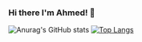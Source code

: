### Hi there I'm Ahmed! 👋

![Anurag's GitHub stats](https://github-readme-stats.vercel.app/api?username=Gha-zy001&show_icons=true&theme=radical)
[![Top Langs](https://github-readme-stats.vercel.app/api/top-langs/?username=Gha-zy001&layout=donut-vertical)](https://github.com/anuraghazra/github-readme-stats)


